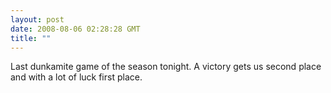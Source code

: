 ```yaml
---
layout: post
date: 2008-08-06 02:28:28 GMT
title: ""
---
```

Last dunkamite game of the season tonight. A victory gets us second place and with a lot of luck first place.